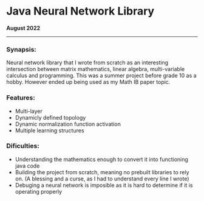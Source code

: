 # Java Neural Network Library

**August 2022**

___

### Synapsis:
Neural network library that I wrote from scratch as an interesting intersection between matrix mathematics, linear algebra, multi-variable calculus and programming. This was a summer project before grade 10 as a hobby. However ended up being used as my Math IB paper topic. 


### Features:
* Multi-layer
* Dynamicly defined topology
* Dynamic normalization function activation
* Multiple learning structures

### Dificulties:
* Understanding the mathematics enough to convert it into functioning java code
* Building the project from scratch, meaning no prebuilt libraries to rely on. (A blessing and a curse, as I had to understand every line I wrote)
* Debuging a neural network is imposible as it is hard to determine if it is operating properly